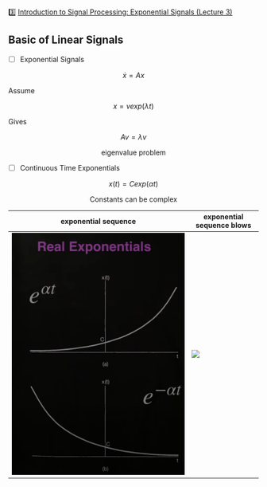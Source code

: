 :three: [Introduction to Signal Processing: Exponential Signals (Lecture 3)](https://youtu.be/B6GPKiRHnsk)


## Basic of Linear Signals

- [ ] Exponential Signals

```math
\dot{x} = A x
```

Assume

```math
x = v exp(\lambda t)
```

Gives

```math
A v = \lambda v
```

```math
\text{ eigenvalue problem }
```

- [ ] Continuous Time Exponentials

```math
x(t) = C exp(\alpha t)
```

```math
\text{ Constants can be complex }
```

| exponential sequence | exponential sequence blows  |
|-------------------------------|------------------------------------------------|
| <img src=images/exponential-sequence.png width='' height='' > </img> | <img src=images/even-odd-signal-decomposexponential-sequence-blow.png width='' height='' > </img>  |
